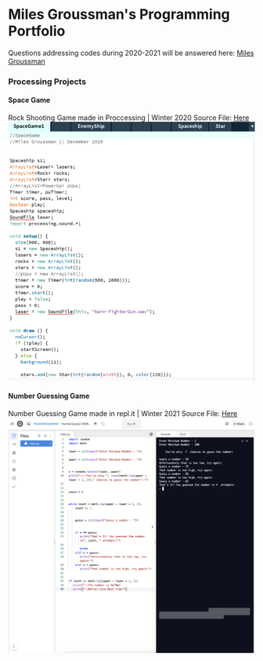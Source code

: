 # Miles Groussman's Programming Portfolio
Questions addressing codes during 2020-2021 will be answered here: [Miles Groussman](mailto:milegrou9598@granitesd.org)

###  Processing Projects 

#### Space Game
Rock Shooting Game made in Proccessing | Winter 2020 
Source File: [Here](https://github.com/milesgroussman12/ProgrammingPortfolio/tree/gh-pages/src/SpaceGame1)
![SpaceGame](https://github.com/milesgroussman12/ProgrammingPortfolio/blob/gh-pages/images/SpaceGame%20image%20.png?raw=true)

#### Number Guessing Game 
Number Guessing Game made in repl.it | Winter 2021
Source File: [Here](https://replit.com/join/sibnmwqq-milesgroussman)
![NumberGuess](https://github.com/milesgroussman12/ProgrammingPortfolio/blob/gh-pages/images/NumberGuessingGameScreenShot.png)
 
